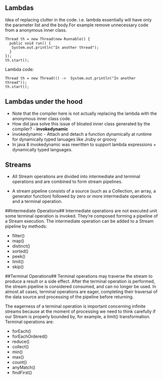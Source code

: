 ## Lambdas

Idea of replacing clutter in the code. i.e. lambda essentially will have only the parameter list and the body.For example remove unnecessary code from a anonymous inner class.

```
Thread th = new Thread(new Runnable() {
  public void run() {
   System.out.println("In another thread");
  }  
});
th.start();
```
Lambda code:

```
Thread th = new Thread(() ->  System.out.println("In another thread"));
th.start();

```

## Lambdas under the hood
* Note that the compiler here is not actually replacing the lambda with the anonymous inner class code.
* How did java solve this issue of bloated inner class generated by the compiler? -  **invokedynamic**
* invokedynamic - Attach and detach a function dynamically at runtime for dynamically typed lanuages like Jruby or groovy
* In java 8 invokedynamic was rewritten to support lambda expressions + dynamically typed languages.

## Streams

* All Stream operations are divided into intermediate and terminal operations and are combined to form stream pipelines.

* A stream pipeline consists of a source (such as a Collection, an array, a generator function) followed by zero or more intermediate operations and a terminal operation.

##Intermediate Operations##
Intermediate operations are not executed unit some terminal operation is invoked. They’re composed forming a pipeline of a Stream execution. The intermediate operation can be added to a Stream pipeline by methods:

* filter()
* map()
* distinct()
* sorted()
* peek()
* limit()
* skip()

##Terminal Operations##
Terminal operations may traverse the stream to produce a result or a side effect. After the terminal operation is performed, the stream pipeline is considered consumed, and can no longer be used. In almost all cases, terminal operations are eager, completing their traversal of the data source and processing of the pipeline before returning.

The eagerness of a terminal operation is important concerning infinite streams because at the moment of processing we need to think carefully if our Stream is properly bounded by, for example, a limit() transformation. Terminal operations are:

* forEach()
* forEachOrdered()
* reduce()
* collect()
* min()
* max()
* count()
* anyMatch()
* findFirst()

